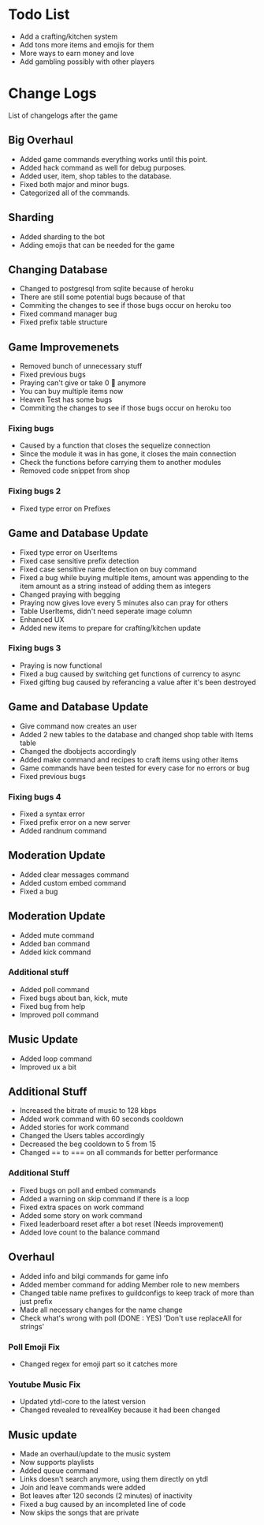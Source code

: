 # Todo List
* Add a crafting/kitchen system
* Add tons more items and emojis for them
* More ways to earn money and love
* Add gambling possibly with other players


# Change Logs
List of changelogs after the game

## Big Overhaul
* Added game commands everything works until this point.
* Added hack command as well for debug purposes.
* Added user, item, shop tables to the database.
* Fixed both major and minor bugs.
* Categorized all of the commands.

## Sharding
* Added sharding to the bot
* Adding emojis that can be needed for the game

## Changing Database
* Changed to postgresql from sqlite because of heroku
* There are still some potential bugs because of that
* Commiting the changes to see if those bugs occur on heroku too
* Fixed command manager bug
* Fixed prefix table structure

## Game Improvemenets
* Removed bunch of unnecessary stuff
* Fixed previous bugs
* Praying can't give or take 0 💸 anymore
* You can buy multiple items now
* Heaven Test has some bugs
* Commiting the changes to see if those bugs occur on heroku too
### Fixing bugs
* Caused by a function that closes the sequelize connection
* Since the module it was in has gone, it closes the main connection
* Check the functions before carrying them to another modules
* Removed code snippet from shop
### Fixing bugs 2
* Fixed type error on Prefixes

## Game and Database Update
* Fixed type error on UserItems
* Fixed case sensitive prefix detection
* Fixed case sensitive name detection on buy command
* Fixed a bug while buying multiple items, amount was appending to the item amount as a string instead of adding them as integers
* Changed praying with begging
* Praying now gives love every 5 minutes also can pray for others
* Table UserItems, didn't need seperate image column
* Enhanced UX
* Added new items to prepare for crafting/kitchen update
### Fixing bugs 3
* Praying is now functional
* Fixed a bug caused by switching get functions of currency to async
* Fixed gifting bug caused by referancing a value after it's been destroyed

## Game and Database Update
* Give command now creates an user
* Added 2 new tables to the database and changed shop table with Items table
* Changed the dbobjects accordingly
* Added make command and recipes to craft items using other items
* Game commands have been tested for every case for no errors or bug
* Fixed previous bugs
### Fixing bugs 4
* Fixed a syntax error
* Fixed prefix error on a new server
* Added randnum command
## Moderation Update
* Added clear messages command
* Added custom embed command
* Fixed a bug

## Moderation Update
* Added mute command
* Added ban command
* Added kick command
### Additional stuff
* Added poll command
* Fixed bugs about ban, kick, mute
* Fixed bug from help
* Improved poll command

## Music Update
* Added loop command
* Improved ux a bit

## Additional Stuff
* Increased the bitrate of music to 128 kbps
* Added work command with 60 seconds cooldown
* Added stories for work command
* Changed the Users tables accordingly
* Decreased the beg cooldown to 5 from 15
* Changed == to === on all commands for better performance
### Additional Stuff
* Fixed bugs on poll and embed commands
* Added a warning on skip command if there is a loop
* Fixed extra spaces on work command
* Added some story on work command
* Fixed leaderboard reset after a bot reset (Needs improvement)
* Added love count to the balance command

## Overhaul
* Added info and bilgi commands for game info
* Added member command for adding Member role to new members
* Changed table name prefixes to guildconfigs to keep track of more than just prefix
* Made all necessary changes for the name change
* Check what's wrong with poll (DONE : YES) 'Don't use replaceAll for strings'
### Poll Emoji Fix
* Changed regex for emoji part so it catches more
### Youtube Music Fix
* Updated ytdl-core to the latest version
* Changed revealed to revealKey because it had been changed

## Music update
* Made an overhaul/update to the music system
* Now supports playlists
* Added queue command
* Links doesn't search anymore, using them directly on ytdl
* Join and leave commands were added
* Bot leaves after 120 seconds (2 minutes) of inactivity
* Fixed a bug caused by an incompleted line of code
* Now skips the songs that are private